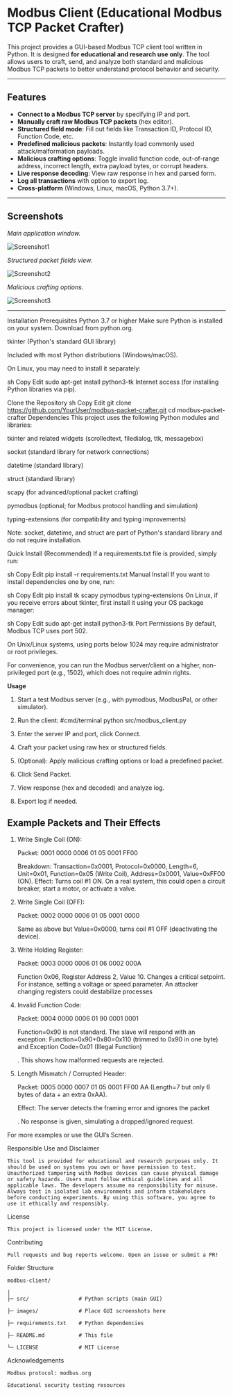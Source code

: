 # Modbus Client (Educational Modbus TCP Packet Crafter)

This project provides a GUI-based Modbus TCP client tool written in Python. It is designed **for educational and research use only**. The tool allows users to craft, send, and analyze both standard and malicious Modbus TCP packets to better understand protocol behavior and security.

---

## Features

- **Connect to a Modbus TCP server** by specifying IP and port.
- **Manually craft raw Modbus TCP packets** (hex editor).
- **Structured field mode**: Fill out fields like Transaction ID, Protocol ID, Function Code, etc.
- **Predefined malicious packets**: Instantly load commonly used attack/malformation payloads.
- **Malicious crafting options**: Toggle invalid function code, out-of-range address, incorrect length, extra payload bytes, or corrupt headers.
- **Live response decoding**: View raw response in hex and parsed form.
- **Log all transactions** with option to export log.
- **Cross-platform** (Windows, Linux, macOS, Python 3.7+).

---

## Screenshots


*Main application window.*

![Screenshot1](images/screenshot1.png)  




*Structured packet fields view.*

![Screenshot2](images/screenshot2.png)  




*Malicious crafting options.*

![Screenshot3](images/screenshot3.png)  




---

Installation
Prerequisites
Python 3.7 or higher
Make sure Python is installed on your system. Download from python.org.

tkinter (Python's standard GUI library)

Included with most Python distributions (Windows/macOS).

On Linux, you may need to install it separately:

sh
Copy
Edit
sudo apt-get install python3-tk
Internet access (for installing Python libraries via pip).

Clone the Repository
sh
Copy
Edit
git clone https://github.com/YourUser/modbus-packet-crafter.git
cd modbus-packet-crafter
Dependencies
This project uses the following Python modules and libraries:

tkinter and related widgets (scrolledtext, filedialog, ttk, messagebox)

socket (standard library for network connections)

datetime (standard library)

struct (standard library)

scapy (for advanced/optional packet crafting)

pymodbus (optional; for Modbus protocol handling and simulation)

typing-extensions (for compatibility and typing improvements)

Note:
socket, datetime, and struct are part of Python's standard library and do not require installation.

Quick Install (Recommended)
If a requirements.txt file is provided, simply run:

sh
Copy
Edit
pip install -r requirements.txt
Manual Install
If you want to install dependencies one by one, run:

sh
Copy
Edit
pip install tk scapy pymodbus typing-extensions
On Linux, if you receive errors about tkinter, first install it using your OS package manager:

sh
Copy
Edit
sudo apt-get install python3-tk
Port Permissions
By default, Modbus TCP uses port 502.

On Unix/Linux systems, using ports below 1024 may require administrator or root privileges.

For convenience, you can run the Modbus server/client on a higher, non-privileged port (e.g., 1502), which does not require admin rights.



**Usage**
1. Start a test Modbus server (e.g., with pymodbus, ModbusPal, or other simulator).

2. Run the client:
    #cmd/terminal
    python src/modbus_client.py

3. Enter the server IP and port, click Connect.

4. Craft your packet using raw hex or structured fields.

5. (Optional): Apply malicious crafting options or load a predefined packet.

6. Click Send Packet.

7. View response (hex and decoded) and analyze log.

8. Export log if needed.
   

## Example Packets and Their Effects

1. Write Single Coil (ON):
   
    Packet: 0001 0000 0006 01 05 0001 FF00
   
    Breakdown: Transaction=0x0001, Protocol=0x0000, Length=6, Unit=0x01, Function=0x05 (Write Coil), Address=0x0001, Value=0xFF00 (ON).
    Effect: Turns coil #1 ON. On a real system, this could open a circuit breaker, start a motor, or activate a valve.


3. Write Single Coil (OFF):
   
    Packet: 0002 0000 0006 01 05 0001 0000
   
    Same as above but Value=0x0000, turns coil #1 OFF (deactivating the device).

4. Write Holding Register:
   
    Packet: 0003 0000 0006 01 06 0002 000A
   
    Function 0x06, Register Address 2, Value 10. Changes a critical setpoint. For instance, setting a voltage or speed parameter. An attacker changing registers could destabilize processes
    

5. Invalid Function Code:
   
    Packet: 0004 0000 0006 01 90 0001 0001
   
    Function=0x90 is not standard. The slave will respond with an exception: Function=0x90+0x80=0x110 (trimmed to 0x90 in one byte) and Exception Code=0x01 (Illegal Function)
   
    . This shows how malformed requests are rejected.

6. Length Mismatch / Corrupted Header:
   
    Packet: 0005 0000 0007 01 05 0001 FF00 AA (Length=7 but only 6 bytes of data + an extra 0xAA).
   
    Effect: The server detects the framing error and ignores the packet
    
    . No response is given, simulating a dropped/ignored request.


For more examples or use the GUI’s Screen.


Responsible Use and Disclaimer

    This tool is provided for educational and research purposes only. It should be used on systems you own or have permission to test. Unauthorized tampering with Modbus devices can cause physical damage or safety hazards. Users must follow ethical guidelines and all applicable laws. The developers assume no responsibility for misuse. Always test in isolated lab environments and inform stakeholders before conducting experiments. By using this software, you agree to use it ethically and responsibly.


License
    
    This project is licensed under the MIT License.

Contributing
   
    Pull requests and bug reports welcome. Open an issue or submit a PR!


Folder Structure
    
    modbus-client/
    
    │
    ├─ src/                # Python scripts (main GUI)
    
    ├─ images/             # Place GUI screenshots here
    
    ├─ requirements.txt    # Python dependencies
    
    ├─ README.md           # This file
    
    └─ LICENSE             # MIT License

Acknowledgements
    
    Modbus protocol: modbus.org
    
    Educational security testing resources
